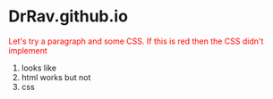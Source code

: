 # DrRav.github.io
<!DOCTYPE html>
<html>
    <head>
    <meta charset="UTF-8">
    <title>title</title>
    <style>    
    p {color:red;}   
    </style>     
  </head>
    <body>
<!--1st attempt at building and hosting a website from GitHub-->

<!--Well, I guess it worked.-->

<!--What wasn't clear was the distinction from working on GitHub and working your own computer.  Why do I need to go to my own computer to make a website?-->

<!--Not sure if my html will interpreted simply as text. --> 
<p>Let's try a paragraph and some CSS.  If this is red then the CSS didn't implement</p> 
<ol>
    <li>looks like</li>
    <li>html works but not </li>
    <li>css</li>
</ol>


  </body>
</html>
